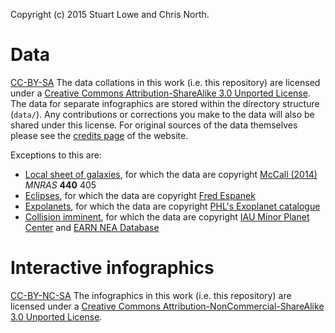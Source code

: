 Copyright (c) 2015 Stuart Lowe and Chris North.

# Data
[CC-BY-SA](https://i.creativecommons.org/l/by-sa/3.0/88x31.png "CC-BY-SA") The data collations in this work (i.e. this repository) are licensed under a [Creative Commons Attribution-ShareAlike 3.0 Unported License](https://creativecommons.org/licenses/by-sa/3.0/). The data for separate infographics are stored within the directory structure (`data/`). Any contributions or corrections you make to the data will also be shared under this license. For original sources of the data themselves please see the [credits page](http://cosmos-book.github.io/credits/) of the website.

Exceptions to this are:
 * [Local sheet of galaxies](local-sheet), for which the data are copyright [McCall (2014)](https://ui.adsabs.harvard.edu/#abs/2014MNRAS.440..405M) _MNRAS_ **440** 405
 * [Eclipses](eclipses), for which the data are copyright [Fred Espanek](http://eclipse.gsfc.nasa.gov/SEpubs/5MKLE.html)
 * [Expolanets](exoplanets), for which the data are copyright [PHL's Exoplanet catalogue](http://phl.upr.edu/projects/habitable-exoplanets-catalog)
 * [Collision imminent](collision-imminent), for which the data are copyright [IAU Minor Planet Center](http://minorplanetcenter.net/) and [EARN NEA Database](http://earn.dlr.de/nea/)

# Interactive infographics
[CC-BY-NC-SA](https://i.creativecommons.org/l/by-nc-sa/3.0/88x31.png "CC-BY-NC-SA") The infographics in this work (i.e. this repository) are licensed under a [Creative Commons Attribution-NonCommercial-ShareAlike 3.0 Unported License](https://creativecommons.org/licenses/by-nc-sa/3.0/).
